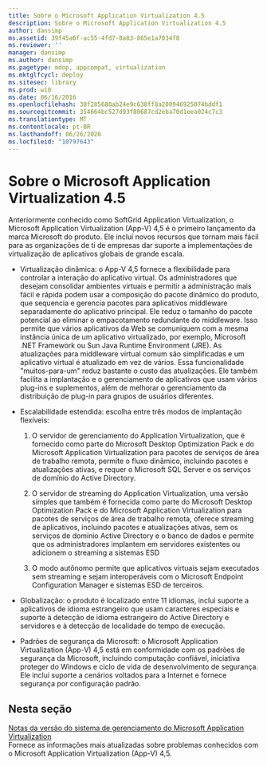 ```yaml
---
title: Sobre o Microsoft Application Virtualization 4.5
description: Sobre o Microsoft Application Virtualization 4.5
author: dansimp
ms.assetid: 39f45a6f-ac55-4fd7-8a83-865e1a7034f8
ms.reviewer: ''
manager: dansimp
ms.author: dansimp
ms.pagetype: mdop, appcompat, virtualization
ms.mktglfcycl: deploy
ms.sitesec: library
ms.prod: w10
ms.date: 06/16/2016
ms.openlocfilehash: 30f285680ab24e9c638ff8a200946925074bddf1
ms.sourcegitcommit: 354664bc527d93f80687cd2eba70d1eea024c7c3
ms.translationtype: MT
ms.contentlocale: pt-BR
ms.lasthandoff: 06/26/2020
ms.locfileid: "10797643"
---
```

# Sobre o Microsoft Application Virtualization 4.5


Anteriormente conhecido como SoftGrid Application Virtualization, o Microsoft Application Virtualization (App-V) 4,5 é o primeiro lançamento da marca Microsoft do produto. Ele inclui novos recursos que tornam mais fácil para as organizações de ti de empresas dar suporte a implementações de virtualização de aplicativos globais de grande escala.

-   Virtualização dinâmica: o App-V 4,5 fornece a flexibilidade para controlar a interação do aplicativo virtual. Os administradores que desejam consolidar ambientes virtuais e permitir a administração mais fácil e rápida podem usar a composição do pacote dinâmico do produto, que sequencia e gerencia pacotes para aplicativos middleware separadamente do aplicativo principal. Ele reduz o tamanho do pacote potencial ao eliminar o empacotamento redundante do middleware. Isso permite que vários aplicativos da Web se comuniquem com a mesma instância única de um aplicativo virtualizado, por exemplo, Microsoft .NET Framework ou Sun Java Runtime Environment (JRE). As atualizações para middleware virtual comum são simplificadas e um aplicativo virtual é atualizado em vez de vários. Essa funcionalidade "muitos-para-um" reduz bastante o custo das atualizações. Ele também facilita a implantação e o gerenciamento de aplicativos que usam vários plug-ins e suplementos, além de melhorar o gerenciamento da distribuição de plug-in para grupos de usuários diferentes.

-   Escalabilidade estendida: escolha entre três modos de implantação flexíveis:

    1.  O servidor de gerenciamento do Application Virtualization, que é fornecido como parte do Microsoft Desktop Optimization Pack e do Microsoft Application Virtualization para pacotes de serviços de área de trabalho remota, permite o fluxo dinâmico, incluindo pacotes e atualizações ativas, e requer o Microsoft SQL Server e os serviços de domínio do Active Directory.

    2.  O servidor de streaming do Application Virtualization, uma versão simples que também é fornecida como parte do Microsoft Desktop Optimization Pack e do Microsoft Application Virtualization para pacotes de serviços de área de trabalho remota, oferece streaming de aplicativos, incluindo pacotes e atualizações ativas, sem os serviços de domínio Active Directory e o banco de dados e permite que os administradores implantem em servidores existentes ou adicionem o streaming a sistemas ESD

    3.  O modo autônomo permite que aplicativos virtuais sejam executados sem streaming e sejam interoperáveis com o Microsoft Endpoint Configuration Manager e sistemas ESD de terceiros.

-   Globalização: o produto é localizado entre 11 idiomas, inclui suporte a aplicativos de idioma estrangeiro que usam caracteres especiais e suporte à detecção de idioma estrangeiro do Active Directory e servidores e à detecção de localidade do tempo de execução.

-   Padrões de segurança da Microsoft: o Microsoft Application Virtualization (App-V) 4,5 está em conformidade com os padrões de segurança da Microsoft, incluindo computação confiável, iniciativa proteger do Windows e ciclo de vida de desenvolvimento de segurança. Ele inclui suporte a cenários voltados para a Internet e fornece segurança por configuração padrão.

## Nesta seção


<a href="" id="microsoft-application-virtualization-management-system-release-notes"></a>[Notas da versão do sistema de gerenciamento do Microsoft Application Virtualization](microsoft-application-virtualization-management-system-release-notes.md)  
Fornece as informações mais atualizadas sobre problemas conhecidos com o Microsoft Application Virtualization (App-V) 4,5.

 

 





